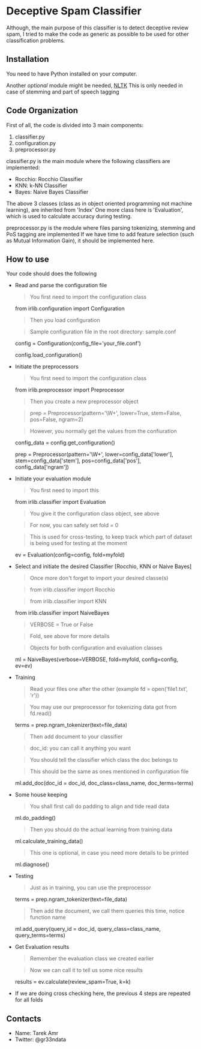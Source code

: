 # Deceptive Spam Classifier #

Although, the main purpose of this classifier is to detect deceptive review spam,
I tried to make the code as generic as possible to be used for other classification problems.

## Installation ##

You need to have Python installed on your computer.

Another *optional* module might be needed, [NLTK](http://nltk.org/) 
This is only needed in case of stemming and part of speech tagging 

## Code Organization ##

First of all, the code is divided into 3 main components:

1. classifier.py
2. configuration.py
3. preprocessor.py

classifier.py is the main module where the following classifiers are implemented:

+ Rocchio: Rocchio Classifier 
+ KNN: k-NN Classifier
+ Bayes: Naive Bayes Classifier
 
The above 3 classes (class as in object oriented programming not machine learning), are inherited from 'Index'
One more class here is 'Evaluation', which is used to calculate accuracy during testing.

preprocessor.py is the module where files parsing tokenizing, stemming and PoS tagging are implemented
If we have time to add feature selection (such as Mutual Information Gain), it should be implemented here.
 
## How to use ##

Your code should does the following

+ Read and parse the configuration file

	> You first need to import the configuration class

	from irlib.configuration import Configuration 

	> Then you load configuration

	> Sample configuration file in the root directory: sample.conf

	config = Configuration(config_file='your_file.conf')

	config.load_configuration()
 
+ Initiate the preprocessors

	> You first need to import the configuration class

	from irlib.preprocessor import Preprocessor

	> Then you create a new preprocessor object

	> prep = Preprocessor(pattern='\W+', lower=True, stem=False, pos=False, ngram=2)

	> However, you normally get the values from the confiuration

	config_data = config.get_configuration()

	prep = Preprocessor(pattern='\W+', lower=config_data['lower'], stem=config_data['stem'], 
						pos=config_data['pos'], config_data['ngram'])

+ Initiate your evaluation module
	
	> You first need to import this

	from irlib.classifier import Evaluation 

	> You give it the configuration class object, see above

	> For now, you can safely set fold = 0

	> This is used for cross-testing, 
	> to keep track which part of dataset is being used for testing at the moment

	ev = Evaluation(config=config, fold=myfold)

+ Select and initiate the desired Classifier [Rocchio, KNN or Naive Bayes]

	> Once more don't forget to import your desired classe(s)
	
	>from irlib.classifier import Rocchio  
	
	>from irlib.classifier import KNN 
	
	from irlib.classifier import NaiveBayes 
	
	> VERBOSE = True or False
	
	> Fold, see above for more details
	
	> Objects for both configuration and evaluation classes
	
	ml = NaiveBayes(verbose=VERBOSE, fold=myfold, config=config, ev=ev)

+ Training 

	> Read your files one after the other (example fd = open('file1.txt', 'r'))

	> You may use our preprocessor for tokenizing data got from fd.read()

	terms = prep.ngram_tokenizer(text=file_data)

	> Then add document to your classifier

	> doc_id: you can call it anything you want

	> You should tell the classifier which class the doc belongs to

	> This should be the same as ones mentioned in configuration file
 
	ml.add_doc(doc_id = doc_id, doc_class=class_name, doc_terms=terms)

+ Some house keeping

	> You shall first call do padding to align and tide read data

	ml.do_padding()

	> Then you should do the actual learning from training data

	ml.calculate_training_data()

	> This one is optional, in case you need more details to be printed 

	ml.diagnose()

+ Testing

	> Just as in training, you can use the preprocessor

	terms = prep.ngram_tokenizer(text=file_data)

	> Then add the document, we call them queries this time, notice function name

	ml.add_query(query_id = doc_id, query_class=class_name, query_terms=terms)	

+ Get Evaluation results

	> Remember the evaluation class we created earlier
	
	> Now we can call it to tell us some nice results

	results = ev.calculate(review_spam=True, k=k)

+ If we are doing cross checking here, the previous 4 steps are repeated for all folds 

## Contacts ##
 
+ Name: Tarek Amr 
+ Twitter: @gr33ndata

